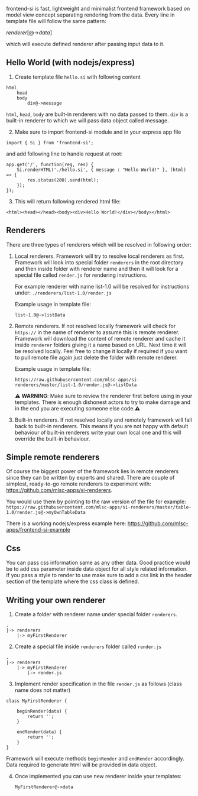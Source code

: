 
frontend-si is fast, lightweight and minimalist frontend framework based on model view concept separating rendering from the data. Every line in template file will follow the same pattern:

*renderer*\[@->*data*\]

which will execute defined renderer after passing input data to it.

## Hello World (with nodejs/express)

1. Create template file `hello.si` with following content

```
html
    head
    body
        div@->message
```

`html`, `head`, `body` are built-in renderers with no data passed to them. `div` is a built-in renderer to which we will pass data object called message.

2. Make sure to import frontend-si module and in your express app file

`import { Si } from 'frontend-si';`

and add following line to handle request at root:

```
app.get('/', function(req, res) {
    Si.renderHTML('./hello.si', { message : "Hello World!" }, (html) => {
        res.status(200).send(html);
    });
});
```

3. This will return following rendered html file:
```
<html><head></head><body><div>Hello World!</div></body></html>
```


## Renderers

There are three types of renderers which will be resolved in following order:

1. Local renderers. Framework will try to resolve local renderers as first. Framework will look into special folder `renderers` in the root directory and then inside folder with renderer name and then it will look for a special file called `render.js` for rendering instructions.

    For example renderer with name list-1.0 will be resolved for instructions under:
    `./renderers/list-1.0/render.js`

    Example usage in template file:

    `list-1.0@->listData`

2. Remote renderers. If not resolved locally framework will check for `https://` in the name of renderer to assume this is remote renderer. Framework will download the content of remote renderer and cache it inside `renderer` folders giving it a name based on URL. Next time it will be resolved locally. Feel free to change it locally if required if you want to pull remote file again just delete the folder with remote renderer.

    Example usage in template file:

    `https://raw.githubusercontent.com/mlsc-apps/si-renderers/master/list-1.0/render.js@->listData`


    :warning: **WARNING**: Make sure to review the renderer first before using in your templates. There is enough dishonest actors to try to make damage and in the end you are executing someone else code.:warning:


3. Built-in renderers. If not resolved locally and remotely framework will fall back to built-in renderers. This means if you are not happy with default behaviour of built-in renderers write your own local one and this will override the built-in behaviour.

## Simple remote renderers

Of course the biggest power of the framework lies in remote renderers since they can be written by experts and shared. There are couple of simplest, ready-to-go remote renderers to experiment with: https://github.com/mlsc-apps/si-renderers.

You would use them by pointing to the raw version of the file for example:
`https://raw.githubusercontent.com/mlsc-apps/si-renderers/master/table-1.0/render.js@->myOwnTableData`

There is a working nodejs/express example here: https://github.com/mlsc-apps/frontend-si-example

## Css

You can pass css information same as any other data. Good practice would be to add css parameter inside data object for all style related information. If you pass a style to render to use make sure to add a css link in the header section of the template where the css class is defined.

## Writing your own renderer

1. Create a folder with renderer name under special folder `renderers`.

```
.
|-> renderers
    |-> myFirstRenderer
```

2. Create a special file inside `renderers` folder called `render.js`

```
.
|-> renderers
    |-> myFirstRenderer
        |-> render.js
```

3. Implement render specification in the file `render.js` as follows (class name does not matter)

```
class MyFirstRenderer {
    
    beginRender(data) {
        return '';
    }

    endRender(data) {
        return '';
    }
}
```

Framework will execute methods `beginRender` and `endRender` accordingly. Data required to generate html will be provided in data object.

4. Once implemented you can use new renderer inside your templates:

    `MyFirstRenderer@->data`



